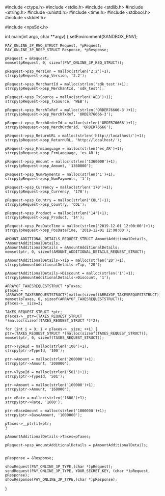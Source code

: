 #include <ctype.h>
#include <stdio.h>
#include <stdlib.h>
#include <string.h>
#include <unistd.h>
#include <time.h>
#include <stdbool.h>
#include <stddef.h>

#include <npsSdk.h>

int main(int argc, char **argv) {
    setEnvironment(SANDBOX_ENV);

    PAY_ONLINE_3P_REQ_STRUCT Request, *pRequest;
    PAY_ONLINE_3P_RESP_STRUCT Response, *pResponse;

    pRequest = &Request;
    memset(pRequest, 0, sizeof(PAY_ONLINE_3P_REQ_STRUCT));

    pRequest->psp_Version = malloc(strlen('2.2')+1);
    strcpy(pRequest->psp_Version, '2.2');

    pRequest->psp_MerchantId = malloc(strlen('sdk_test')+1);
    strcpy(pRequest->psp_MerchantId, 'sdk_test');

    pRequest->psp_TxSource = malloc(strlen('WEB')+1);
    strcpy(pRequest->psp_TxSource, 'WEB');

    pRequest->psp_MerchTxRef = malloc(strlen('ORDER76666-3')+1);
    strcpy(pRequest->psp_MerchTxRef, 'ORDER76666-3');

    pRequest->psp_MerchOrderId = malloc(strlen('ORDER76666')+1);
    strcpy(pRequest->psp_MerchOrderId, 'ORDER76666');

    pRequest->psp_ReturnURL = malloc(strlen('http://localhost/')+1);
    strcpy(pRequest->psp_ReturnURL, 'http://localhost/');

    pRequest->psp_FrmLanguage = malloc(strlen('es_AR')+1);
    strcpy(pRequest->psp_FrmLanguage, 'es_AR');

    pRequest->psp_Amount = malloc(strlen('1360000')+1);
    strcpy(pRequest->psp_Amount, '1360000');

    pRequest->psp_NumPayments = malloc(strlen('1')+1);
    strcpy(pRequest->psp_NumPayments, '1');

    pRequest->psp_Currency = malloc(strlen('170')+1);
    strcpy(pRequest->psp_Currency, '170');

    pRequest->psp_Country = malloc(strlen('COL')+1);
    strcpy(pRequest->psp_Country, 'COL');

    pRequest->psp_Product = malloc(strlen('14')+1);
    strcpy(pRequest->psp_Product, '14');

    pRequest->psp_PosDateTime = malloc(strlen('2019-12-01 12:00:00')+1);
    strcpy(pRequest->psp_PosDateTime, '2019-12-01 12:00:00');

    AMOUNT_ADDITIONAL_DETAILS_REQUEST_STRUCT AmountAdditionalDetails, *AmountAdditionalDetails;
    pAmountAdditionalDetails = &AmountAdditionalDetails;
    memset(ptr, 0, sizeof(AMOUNT_ADDITIONAL_DETAILS_REQUEST_STRUCT);

    pAmountAdditionalDetails->Tip = malloc(strlen('20')+1);
    strcpy(pAmountAdditionalDetails->Tip, '20');

    pAmountAdditionalDetails->Discount = malloc(strlen('1')+1);
    strcpy(pAmountAdditionalDetails->Discount, '1');

    ARRAYOF_TAXESREQUESTSTRUCT *pTaxes;
    pTaxes = (ARRAYOF_TAXESREQUESTSTRUCT*)malloc(sizeof(ARRAYOF_TAXESREQUESTSTRUCT));
    memset(pTaxes, 0, sizeof(ARRAYOF_TAXESREQUESTSTRUCT));
    pTaxes->__size=2;

    TAXES_REQUEST_STRUCT *ptr;
    pTaxes->__ptr=(TAXES_REQUEST_STRUCT *)malloc(sizeof(TAXES_REQUEST_STRUCT *)*2);

    for (int i = 0; i < pTaxes->__size; ++i) {
    ptr=(TAXES_REQUEST_STRUCT *)malloc(sizeof(TAXES_REQUEST_STRUCT));
    memset(ptr, 0, sizeof(TAXES_REQUEST_STRUCT));

    ptr->TypeId = malloc(strlen('100')+1);
    strcpy(ptr->TypeId, '100');

    ptr->Amount = malloc(strlen('200000')+1);
    strcpy(ptr->Amount, '200000');

    ptr->TypeId = malloc(strlen('501')+1);
    strcpy(ptr->TypeId, '501');

    ptr->Amount = malloc(strlen('160000')+1);
    strcpy(ptr->Amount, '160000');

    ptr->Rate = malloc(strlen('1600')+1);
    strcpy(ptr->Rate, '1600');

    ptr->BaseAmount = malloc(strlen('1000000')+1);
    strcpy(ptr->BaseAmount, '1000000');

    pTaxes->__ptr[i]=ptr;
    }

    pAmountAdditionalDetails->Taxes=pTaxes;

    pRequest->psp_AmountAdditionalDetails = pAmountAdditionalDetails;


    pResponse = &Response;

    showRequest(PAY_ONLINE_3P_TYPE,(char *)pRequest);
    sendRequest(PAY_ONLINE_3P_TYPE, YOUR_SECRET_KEY, (char *)pRequest, pResponse);
    showResponse(PAY_ONLINE_3P_TYPE,(char *)pResponse);
}
